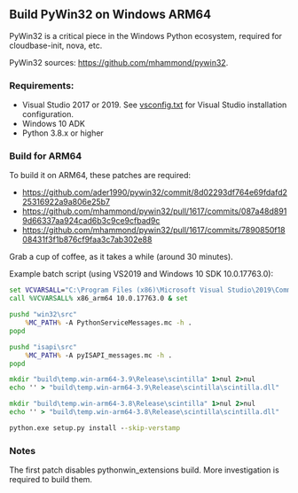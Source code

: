 ## Build PyWin32 on Windows ARM64

PyWin32 is a critical piece in the Windows Python ecosystem, required for cloudbase-init, nova, etc.

PyWin32 sources: https://github.com/mhammond/pywin32.

### Requirements:

  * Visual Studio 2017 or 2019.
    See [vsconfig.txt](../../vsconfig.txt) for Visual Studio installation configuration.
  * Windows 10 ADK
  * Python 3.8.x or higher

### Build for ARM64

To build it on ARM64, these patches are required:

  * https://github.com/ader1990/pywin32/commit/8d02293df764e69fdafd225316922a9a806e25b7
  * https://github.com/mhammond/pywin32/pull/1617/commits/087a48d8919d66337aa924cad6b3c9ce9cfbad9c
  * https://github.com/mhammond/pywin32/pull/1617/commits/7890850f1808431f3f1b876cf9faa3c7ab302e88

Grab a cup of coffee, as it takes a while (around 30 minutes).

Example batch script (using VS2019 and Windows 10 SDK 10.0.17763.0):

```cmd
set VCVARSALL="C:\Program Files (x86)\Microsoft Visual Studio\2019\Community\VC\Auxiliary\Build\vcvarsall.bat"
call %VCVARSALL% x86_arm64 10.0.17763.0 & set

pushd "win32\src"
    %MC_PATH% -A PythonServiceMessages.mc -h .
popd

pushd "isapi\src"
    %MC_PATH% -A pyISAPI_messages.mc -h .
popd

mkdir "build\temp.win-arm64-3.9\Release\scintilla" 1>nul 2>nul
echo '' > "build\temp.win-arm64-3.9\Release\scintilla\scintilla.dll"

mkdir "build\temp.win-arm64-3.8\Release\scintilla" 1>nul 2>nul
echo '' > "build\temp.win-arm64-3.8\Release\scintilla\scintilla.dll"

python.exe setup.py install --skip-verstamp
```

### Notes

The first patch disables pythonwin_extensions build. More investigation is required to build them.